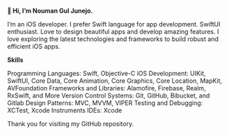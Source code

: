 **👋 Hi, I’m Nouman Gul Junejo.**

I’m an iOS developer. I prefer Swift language for app development.
SwiftUI enthusiast.
Love to design beautiful apps and develop amazing features.
I love exploring the latest technologies and frameworks to build robust and efficient iOS apps.

**Skills**

Programming Languages: Swift, Objective-C
iOS Development: UIKit, SwiftUI, Core Data, Core Animation, Core Graphics, Core Location, MapKit, AVFoundation
Frameworks and Libraries: Alamofire, Firebase, Realm, RxSwift, and More
Version Control Systems: Git, GitHub, Bibucket, and Gitlab
Design Patterns: MVC, MVVM, VIPER
Testing and Debugging: XCTest, Xcode Instruments
IDEs: Xcode

Thank you for visiting my GitHub repository.
